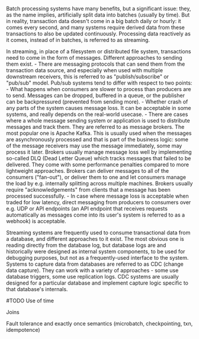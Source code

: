 Batch processing systems have many benefits, but a significant issue: they, as the name implies, artificially split data into batches (usually by time). But in reality, transaction data doesn't come in a big batch daily or hourly: it comes every second, and many systems require derived data from these transactions to also be updated continuously. Processing data reactively as it comes, instead of in batches, is referred to as streaming. 

In streaming, in place of a filesystem or distributed file system, transactions need to come in the form of messages. Different approaches to sending them exist.
    - There are messaging protocols that can send them from the transaction data source, and especially when used with multiple downstream receivers, this is referred to as "publish/subscribe" or "pub/sub" model. Pub/sub systems tend to differ with respect to two points:
        - What happens when consumers are slower to process than producers are to send. Messages can be dropped, buffered in a queue, or the publisher can be backpressured (prevented from sending more). 
        - Whether crash of any parts of the system causes message loss. It can be acceptable in some systems, and really depends on the real-world usecase. 
    - There are cases where a whole message sending system or application is used to distribute messages and track them. They are referred to as message brokers. The most popular one is Apache Kafka. This is usually used when the messages are asynchronously processed and that is part of the business logic: some of the message receivers may use the message immediately, some may process it later. Brokers usually manage message loss well by implementing so-called DLQ (Dead Letter Queue) which tracks messages that failed to be delivered. They come with some performance penalties compared to more lightweight approaches. Brokers can deliver messages to all of the consumers ("fan-out"), or deliver them to one and let consumers manage the load by e.g. internally splitting across multiple machines. Brokers usually require "acknowledgements" from clients that a message has been processed successfully.
    - In case where message loss is acceptable when traded for low latency, direct messaging from producers to consumers over e.g. UDP or API endpoints (an API endpoint that receives requests automatically as messages come into its user's system is referred to as a webhook) is acceptable. 

Streaming systems are frequently used to consume transactional data from a database, and different approaches to it exist. The most obvious one is reading directly from the database log, but database logs are and historically were designed as internal system components, to be used for debugging purposes, but not as a frequently-used interface to the system. Systems to capture data from databases are referred to as CDC (change data capture). They can work with a variety of approaches - some use database triggers, some use replication logs. CDC systems are usually designed for a particular database and implement capture logic specific to that database's internals. 

#TODO
Use of time 

Joins

Fault tolerance and exactly once semantics (microbatch, checkpointing, txn, idempotence)
